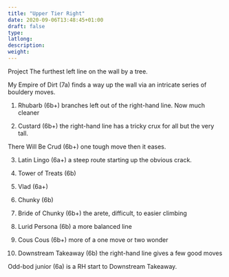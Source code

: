 ```yaml
---
title: "Upper Tier Right"
date: 2020-09-06T13:48:45+01:00
draft: false
type: 
latlong:
description:
weight:
---
```


Project The furthest left line on the wall by a tree.

My Empire of Dirt (7a) finds a way up the wall via an intricate series of bouldery moves.

1. Rhubarb (6b+) branches left out of the right-hand line. Now much cleaner

2. Custard (6b+) the right-hand line has a tricky crux for all but the very tall.

There Will Be Crud (6b+) one tough move then it eases.

3. Latin Lingo (6a+) a steep route starting up the obvious crack.

4. Tower of Treats (6b)

5. Vlad (6a+)

6. Chunky (6b)

1. Bride of Chunky (6b+) the arete, difficult, to easier climbing

2. Lurid Persona (6b) a more balanced line

3. Cous Cous (6b+) more of a one move or two wonder

4. Downstream Takeaway (6b) the right-hand line gives a few good moves

Odd-bod junior (6a) is a RH start to Downstream Takeaway.